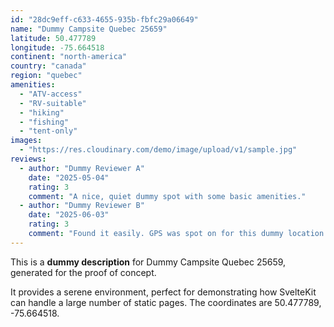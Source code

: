 ```yaml
---
id: "28dc9eff-c633-4655-935b-fbfc29a06649"
name: "Dummy Campsite Quebec 25659"
latitude: 50.477789
longitude: -75.664518
continent: "north-america"
country: "canada"
region: "quebec"
amenities:
  - "ATV-access"
  - "RV-suitable"
  - "hiking"
  - "fishing"
  - "tent-only"
images:
  - "https://res.cloudinary.com/demo/image/upload/v1/sample.jpg"
reviews:
  - author: "Dummy Reviewer A"
    date: "2025-05-04"
    rating: 3
    comment: "A nice, quiet dummy spot with some basic amenities."
  - author: "Dummy Reviewer B"
    date: "2025-06-03"
    rating: 3
    comment: "Found it easily. GPS was spot on for this dummy location."
---
```


This is a **dummy description** for Dummy Campsite Quebec 25659, generated for the proof of concept.

It provides a serene environment, perfect for demonstrating how SvelteKit can handle a large number of static pages. The coordinates are 50.477789, -75.664518.
